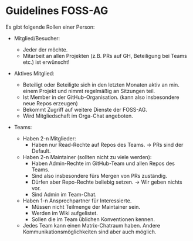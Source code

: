 # Guidelines FOSS-AG

Es gibt folgende Rollen einer Person:

- Mitglied/Besucher:
  - Jeder der möchte.
  - Mitarbeit an allen Projekten (z.B. PRs auf GH, Beteiligung bei Teams etc.) ist erwünscht!
- Aktives Mitglied:
  - Beteiligt oder Beteiligte sich in den letzten Monaten aktiv an min. einem Projekt und nimmt regelmäßig an Sitzungen teil.
  - Ist Member in der GitHub-Organisation. (kann also insbesondere neue Repos erzeugen)
  - Bekommt Zugriff auf weitere Dienste der FOSS-AG.
  - Wird Mitgliedschaft im Orga-Chat angeboten.

- Teams:
  - Haben 2-n Mitglieder:
    - Haben nur Read-Rechte auf Repos des Teams. -> PRs sind der Default.
  - Haben 2-n Maintainer (sollten nicht zu viele werden):
    - Haben Admin-Rechte im GitHub-Team und allen Repos des Teams.
    - Sind also insbesondere fürs Mergen von PRs zuständig.
    - Dürfen aber Repo-Rechte beliebig setzen. -> Wir geben nichts vor.
    - Sind Admin im Team-Chat.
  - Haben 1-n Ansprechpartner für Interessierte.
    - Müssen nicht Teilmenge der Maintainer sein.
    - Werden im Wiki aufgelistet.
    - Sollen die im Team üblichen Konventionen kennen.
  - Jedes Team kann einen Matrix-Chatraum haben. Andere Kommunikationsmöglichkeiten sind aber auch möglich.
